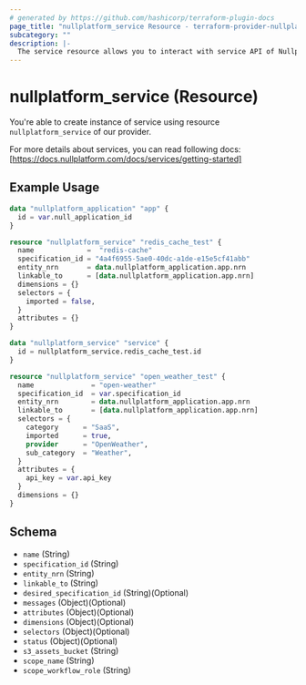 ```yaml
---
# generated by https://github.com/hashicorp/terraform-plugin-docs
page_title: "nullplatform_service Resource - terraform-provider-nullplatform"
subcategory: ""
description: |-
  The service resource allows you to interact with service API of Nullplatform
---
```


# nullplatform_service (Resource)

You're able to create instance of service using resource `nullplatform_service` of our provider.

For more details about services, you can read following docs: [https://docs.nullplatform.com/docs/services/getting-started]

## Example Usage

```terraform
data "nullplatform_application" "app" {
  id = var.null_application_id
}

resource "nullplatform_service" "redis_cache_test" {
  name             =  "redis-cache"
  specification_id = "4a4f6955-5ae0-40dc-a1de-e15e5cf41abb"
  entity_nrn       = data.nullplatform_application.app.nrn
  linkable_to      = [data.nullplatform_application.app.nrn]
  dimensions = {}
  selectors = {
    imported = false,
  }
  attributes = {}
}

data "nullplatform_service" "service" {
  id = nullplatform_service.redis_cache_test.id
}

resource "nullplatform_service" "open_weather_test" {
  name              = "open-weather"
  specification_id  = var.specification_id
  entity_nrn        = data.nullplatform_application.app.nrn
  linkable_to       = [data.nullplatform_application.app.nrn]
  selectors = {
    category      = "SaaS",
    imported      = true,
    provider      = "OpenWeather",
    sub_category  = "Weather",
  }
  attributes = {
    api_key = var.api_key
  }
  dimensions = {}
}
```

## Schema

- `name` (String)
- `specification_id` (String)
- `entity_nrn` (String)
- `linkable_to` (String)
- `desired_specification_id` (String)(Optional)
- `messages` (Object)(Optional)
- `attributes` (Object)(Optional)
- `dimensions` (Object)(Optional)
- `selectors` (Object)(Optional)
- `status` (Object)(Optional)
- `s3_assets_bucket` (String)
- `scope_name` (String)
- `scope_workflow_role` (String)
